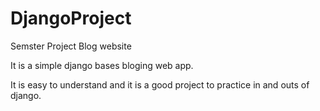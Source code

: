 # DjangoProject
Semster Project Blog website 

It is a simple django bases bloging web app.

It is easy to understand and it is a good project to practice in and outs of django.
